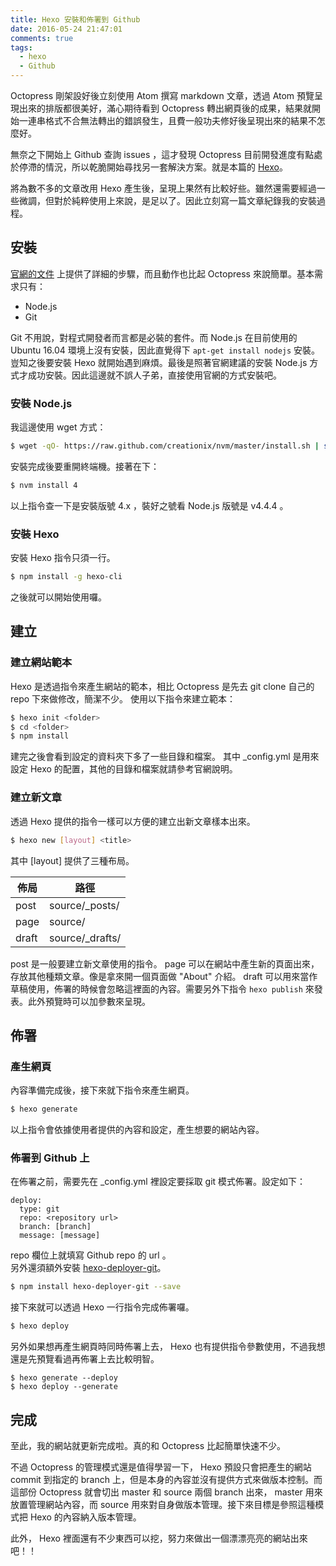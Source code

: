 ```yaml
---
title: Hexo 安裝和佈署到 Github
date: 2016-05-24 21:47:01
comments: true
tags:
  - hexo
  - Github
---
```


Octopress 剛架設好後立刻使用 Atom 撰寫 markdown 文章，透過 Atom 預覽呈現出來的排版都很美好，滿心期待看到 Octopress 轉出網頁後的成果，結果就開始一連串格式不合無法轉出的錯誤發生，且費一般功夫修好後呈現出來的結果不怎麼好。

無奈之下開始上 Github 查詢 issues ，這才發現 Octopress 目前開發進度有點處於停滯的情況，所以乾脆開始尋找另一套解決方案。就是本篇的 [Hexo](https://hexo.io/zh-tw/)。

將為數不多的文章改用 Hexo 產生後，呈現上果然有比較好些。雖然還需要經過一些微調，但對於純粹使用上來說，是足以了。因此立刻寫一篇文章紀錄我的安裝過程。

## 安裝
[官網的文件](https://hexo.io/zh-tw/docs/) 上提供了詳細的步驟，而且動作也比起 Octopress 來說簡單。基本需求只有：

  * Node.js
  * Git

Git 不用說，對程式開發者而言都是必裝的套件。而 Node.js 在目前使用的 Ubuntu 16.04 環境上沒有安裝，因此直覺得下 `apt-get install nodejs` 安裝。豈知之後要安裝 Hexo 就開始遇到麻煩。最後是照著官網建議的安裝 Node.js 方式才成功安裝。因此這邊就不誤人子弟，直接使用官網的方式安裝吧。

### 安裝 Node.js
我這邊使用 wget 方式：

```sh
$ wget -qO- https://raw.github.com/creationix/nvm/master/install.sh | sh
```

安裝完成後要重開終端機。接著在下：

```sh
$ nvm install 4
```

以上指令查一下是安裝版號 4.x ，裝好之號看 Node.js 版號是 v4.4.4 。

### 安裝 Hexo
安裝 Hexo 指令只須一行。

```sh
$ npm install -g hexo-cli
```

之後就可以開始使用囉。

## 建立
### 建立網站範本
Hexo 是透過指令來產生網站的範本，相比 Octopress 是先去 git clone 自己的 repo 下來做修改，簡潔不少。
使用以下指令來建立範本：

```sh
$ hexo init <folder>
$ cd <folder>
$ npm install
```

建完之後會看到設定的資料夾下多了一些目錄和檔案。
其中 \_config.yml 是用來設定 Hexo 的配置，其他的目錄和檔案就請參考官網說明。

### 建立新文章
透過 Hexo 提供的指令一樣可以方便的建立出新文章樣本出來。

```sh
$ hexo new [layout] <title>
```

其中 [layout] 提供了三種布局。

| 佈局 | 路徑 |
|---|---|
| post | source/\_posts/ |
| page | source/ |
| draft | source/_drafts/ |

post 是一般要建立新文章使用的指令。
page 可以在網站中產生新的頁面出來，存放其他種類文章。像是拿來開一個頁面做 "About" 介紹。
draft 可以用來當作草稿使用，佈署的時候會忽略這裡面的內容。需要另外下指令 `hexo publish` 來發表。此外預覽時可以加參數來呈現。

## 佈署
### 產生網頁
內容準備完成後，接下來就下指令來產生網頁。

```sh
$ hexo generate
```

以上指令會依據使用者提供的內容和設定，產生想要的網站內容。

### 佈署到 Github 上
在佈署之前，需要先在 \_config.yml 裡設定要採取 git 模式佈署。設定如下：

```
deploy:
  type: git
  repo: <repository url>
  branch: [branch]
  message: [message]
```

repo 欄位上就填寫 Github repo 的 url 。<br/>
另外還須額外安裝 [hexo-deployer-git](https://github.com/hexojs/hexo-deployer-git)。

```sh
$ npm install hexo-deployer-git --save
```

接下來就可以透過 Hexo 一行指令完成佈署囉。

```sh
$ hexo deploy
```

另外如果想再產生網頁時同時佈署上去， Hexo 也有提供指令參數使用，不過我想還是先預覽看過再佈署上去比較明智。

```
$ hexo generate --deploy
$ hexo deploy --generate
```

## 完成
至此，我的網站就更新完成啦。真的和 Octopress 比起簡單快速不少。

不過 Octopress 的管理模式還是值得學習一下， Hexo 預設只會把產生的網站 commit 到指定的 branch 上，但是本身的內容並沒有提供方式來做版本控制。而這部份 Octopress 就會切出 master 和 source 兩個 branch 出來， master 用來放置管理網站內容，而 source 用來對自身做版本管理。接下來目標是參照這種模式把 Hexo 的內容納入版本管理。

此外， Hexo 裡面還有不少東西可以挖，努力來做出一個漂漂亮亮的網站出來吧！！
